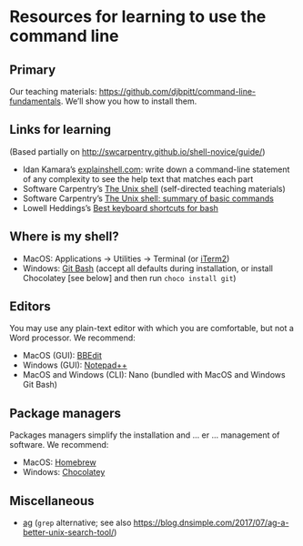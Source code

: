 # Resources for learning to use the command line

## Primary

Our teaching materials: <https://github.com/djbpitt/command-line-fundamentals>. We’ll show you how to install them. 

## Links for learning

(Based partially on <http://swcarpentry.github.io/shell-novice/guide/>)

* Idan Kamara’s [explainshell.com](https://explainshell.com/): write down a command-line statement of any complexity to see the help text that matches each part
* Software Carpentry’s [The Unix shell](http://swcarpentry.github.io/shell-novice/) (self-directed teaching materials)
* Software Carpentry’s [The Unix shell: summary of basic commands](http://swcarpentry.github.io/shell-novice/reference/)
* Lowell Heddings’s [Best keyboard shortcuts for bash](https://www.howtogeek.com/howto/ubuntu/keyboard-shortcuts-for-bash-command-shell-for-ubuntu-debian-suse-redhat-linux-etc/)

## Where is my shell?

* MacOS: Applications → Utilities → Terminal (or [iTerm2](https://www.iterm2.com/))
* Windows: [Git Bash](https://www.techoism.com/how-to-install-git-bash-on-windows/) (accept all defaults during installation, or install Chocolatey [see below] and then run `choco install git`)

## Editors

You may use any plain-text editor with which you are comfortable, but not a Word processor. We recommend:

* MacOS (GUI): [BBEdit](https://www.barebones.com/products/bbedit/)
* Windows (GUI): [Notepad++](https://notepad-plus-plus.org/)
* MacOS and Windows (CLI): Nano (bundled with MacOS and Windows Git Bash)


## Package managers

Packages managers simplify the installation and ... er ... management of software. We recommend:

* MacOS: [Homebrew](https://brew.sh/)
* Windows: [Chocolatey](https://chocolatey.org/)

## Miscellaneous

* [ag](https://github.com/ggreer/the_silver_searcher) (`grep` alternative; see also <https://blog.dnsimple.com/2017/07/ag-a-better-unix-search-tool/>)